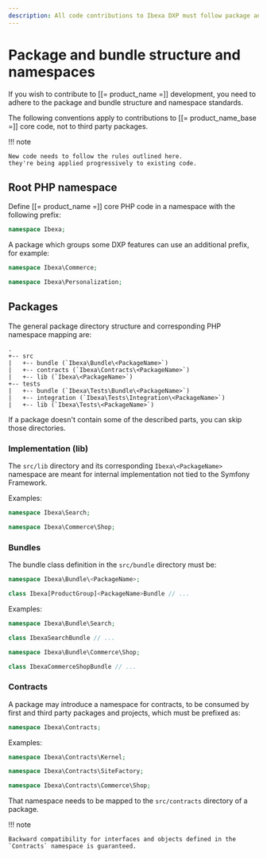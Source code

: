 ```yaml
---
description: All code contributions to Ibexa DXP must follow package and bundle structure and namespace standards.
---
```


# Package and bundle structure and namespaces

If you wish to contribute to [[= product_name =]] development,
you need to adhere to the package and bundle structure and namespace standards.

The following conventions apply to contributions to [[= product_name_base =]] core code, not to third party packages.

!!! note

    New code needs to follow the rules outlined here.
    they're being applied progressively to existing code.

## Root PHP namespace

Define [[= product_name =]] core PHP code in a namespace with the following prefix:

```php
namespace Ibexa;
```

A package which groups some DXP features can use an additional prefix, for example:

```php
namespace Ibexa\Commerce;
```

```php
namespace Ibexa\Personalization;
```

## Packages

The general package directory structure and corresponding PHP namespace mapping are:

```
.
+-- src
|   +-- bundle (`Ibexa\Bundle\<PackageName>`)
|   +-- contracts (`Ibexa\Contracts\<PackageName>`)
|   +-- lib (`Ibexa\<PackageName>`)
+-- tests
|   +-- bundle (`Ibexa\Tests\Bundle\<PackageName>`)
|   +-- integration (`Ibexa\Tests\Integration\<PackageName>`)
|   +-- lib (`Ibexa\Tests\<PackageName>`)
```

If a package doesn't contain some of the described parts, you can skip those directories.

### Implementation (lib)

The `src/lib` directory and its corresponding `Ibexa\<PackageName>` namespace are meant for internal implementation not tied to the Symfony Framework.

Examples:

```php
namespace Ibexa\Search;
```

```php
namespace Ibexa\Commerce\Shop;
```

### Bundles

The bundle class definition in the `src/bundle` directory must be:

```php
namespace Ibexa\Bundle\<PackageName>;

class Ibexa[ProductGroup]<PackageName>Bundle // ...
```

Examples:


```php
namespace Ibexa\Bundle\Search;

class IbexaSearchBundle // ...
```

```php
namespace Ibexa\Bundle\Commerce\Shop;

class IbexaCommerceShopBundle // ...
```

### Contracts

A package may introduce a namespace for contracts, to be consumed by first and third party packages
and projects, which must be prefixed as:

```php
namespace Ibexa\Contracts;
```

Examples:

```php
namespace Ibexa\Contracts\Kernel;
```

```php
namespace Ibexa\Contracts\SiteFactory;
```

```php
namespace Ibexa\Contracts\Commerce\Shop;
```

That namespace needs to be mapped to the `src/contracts` directory of a package.

!!! note

    Backward compatibility for interfaces and objects defined in the `Contracts` namespace is guaranteed.
